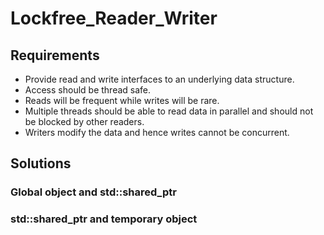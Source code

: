 # Lockfree_Reader_Writer
## Requirements
* Provide read and write interfaces to an underlying data structure.
* Access should be thread safe.
* Reads will be frequent while writes will be rare.
* Multiple threads should be able to read data in parallel and should not be blocked by other readers.
* Writers modify the data and hence writes cannot be concurrent.

## Solutions
### Global object and std::shared_ptr


### std::shared_ptr and temporary object
